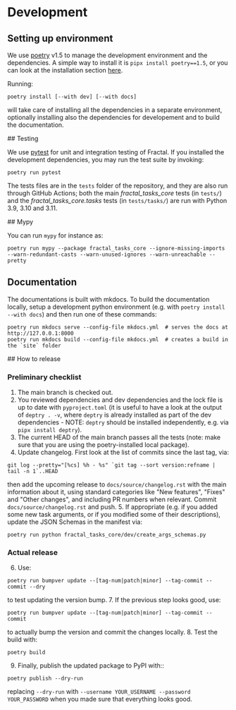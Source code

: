 # Development

## Setting up environment

We use [poetry](https://python-poetry.org/docs) v1.5 to manage the development environment and the dependencies. A simple way to install it is `pipx install poetry==1.5`, or you can look at the installation section [here](https://python-poetry.org/docs#installation).

Running:

```console
poetry install [--with dev] [--with docs]
```

will take care of installing all the dependencies in a separate environment, optionally installing also the dependencies for developement and to build the documentation.

## Testing

We use [pytest](https://docs.pytest.org) for unit and integration testing of Fractal. If you installed the development dependencies, you may run the test suite by invoking:
```console
poetry run pytest
```

The tests files are in the `tests` folder of the repository, and they are also
run through GitHub Actions; both the main _fractal_tasks_core_ tests (in
`tests/`) and the _fractal_tasks_core.tasks_ tests (in `tests/tasks/`) are run
with Python 3.9, 3.10 and 3.11.

## Mypy

You can run `mypy` for instance as:
```console
poetry run mypy --package fractal_tasks_core --ignore-missing-imports --warn-redundant-casts --warn-unused-ignores --warn-unreachable --pretty
```

## Documentation

The documentations is built with mkdocs.
To build the documentation locally, setup a development python environment (e.g. with `poetry install --with docs`) and then run one of these commands:
```
poetry run mkdocs serve --config-file mkdocs.yml  # serves the docs at http://127.0.0.1:8000
poetry run mkdocs build --config-file mkdocs.yml  # creates a build in the `site` folder
```

## How to release

### Preliminary checklist

1. The main branch is checked out.
2. You reviewed dependencies and dev dependencies and the lock file is up to date with `pyproject.toml` (it is useful to have a look at the output of `deptry . -v`, where `deptry` is already installed as part of the dev dependencies - NOTE: `deptry` should be installed independently, e.g. via `pipx install deptry`).
3. The current HEAD of the main branch passes all the tests (note: make sure that you are using the poetry-installed local package).
4. Update changelog. First look at the list of commits since the last tag, via:
```console
git log --pretty="[%cs] %h - %s" `git tag --sort version:refname | tail -n 1`..HEAD
```
then add the upcoming release to `docs/source/changelog.rst` with the main information about it, using standard categories like "New features", "Fixes" and "Other changes", and including PR numbers when relevant. Commit `docs/source/changelog.rst` and push.
5. If appropriate (e.g. if you added some new task arguments, or if you modified some of their descriptions), update the JSON Schemas in the manifest via:
```console
poetry run python fractal_tasks_core/dev/create_args_schemas.py
```

### Actual release

6. Use:
```console
poetry run bumpver update --[tag-num|patch|minor] --tag-commit --commit --dry
```
to test updating the version bump.
7. If the previous step looks good, use:
```console
poetry run bumpver update --[tag-num|patch|minor] --tag-commit --commit
```
to actually bump the version and commit the changes locally.
8. Test the build with:
```console
poetry build
```
9. Finally, publish the updated package to PyPI with::
```console
poetry publish --dry-run
```
replacing `--dry-run` with `--username YOUR_USERNAME --password YOUR_PASSWORD` when you made sure that everything looks good.
